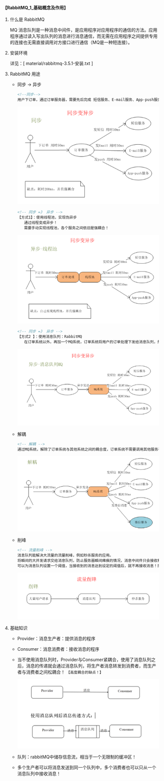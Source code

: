 #### 【RabbitMQ_1_基础概念及作用】

1. 什么是 RabbitMQ

   MQ 消息队列是一种消息中间件，是应用程序对应用程序的通信的方法。应用程序通过读入写出队列的消息进行消息通信，而无需在应用程序之间提供专用的连接也无需直接调用对方接口进行通信（MQ是一种短连接）。

2. 安装环境

   详见：[ material/rabbitmq-3.5.1-安装.txt ]

3. RabbitMQ 用途

   + 同步 -> 异步

     ```xml
     <!--同步-->
     用户下订单，通过订单服务器，需要先后完成 短信服务、E-mail服务、App-push服务，每个服务都需要耗时，并且只有上述任务完成以后，才能够响应给用户：用户体验：耗时、慢！
     ```

     <img src="material\1_同步.png"  />

     ```xml
     <!-- 同步 =》 异步 -->
     【方式1】：使用线程池，实现伪异步
     	通过线程变成异步！
       	需要手动实现线程池，各个服务之间依旧是强耦合！
     ```

     ![](material\2_异步_线程池（伪异步）.png)

     ```xml
     <!-- 同步 =》 异步 -->
     【方式2 】：使用消息队列：RabbitMQ
     	在订单系统以外，再加一个MQ系统，订单系统将用户的订单处理下发给消息队列，然后直接返回处理状态，剩下的工作由消息队列再MQ系统中调用各个服务平台的接口发起请求，此时已经和订单服务没有关系了，因为 MQ系统事独立出来的系统，这样可以大大降低用户创建订单的耗时，同时实现订单服务与其他服务的耦合！
     ```

     <img src="material\3_异步_消息队列MQ.png" style="zoom" />

   + 解耦

     ```xml
     <!-- 解耦 -->
     通过MQ系统，解除了订单系统与其他系统之间的耦合度，订单系统不需要调用其他服务平台的接口，订单系统将消息直接传递给MQ系统，其他服务则从MQ系统中订阅消息
     ```

     ![](material\4_解耦.png)

   + 削峰

     ```xml
     <!-- 流量削峰 -->
     消息队列能解决大流量的流量削峰，例如秒杀服务的应用。
     将瞬间的大并发请求交给消息队列，防止服务器瞬间瘫痪的情况，消息中间件只会接收和发送消息，而不会处理消息，最终的消息处理还是需要调用服务平台的API处理。
     可以为消息队列设置一个阈值，当接收到的消息达到设定的阈值后，就不再接收消息！而对于这些被拒收的请求，可以将其跳转到一个提示页面：活动已结束、当前系统正忙等，给客户端一个响应！
     ```

     ![](material\5_削峰.png)

4. 基础知识

   + Provider：消息生产者：提供消息的程序

   + Consumer：消息消费者：接收消息的程序

   + 当不使用消息队列时，Provider与Consumer紧耦合，使用了消息队列之后，消息的传递就会通过消息队列，将生产者消息转发到消费者，而生产者与消费者之间松耦合！ `【高度耦合的缺点！】`

     ![两种消息投递模型](material\6_消息投递模型.png)

   + 队列：rabbitMQ中储存信息流，相当于一个无限制的缓冲区！

   + 多个生产者可以将消息发送到同一个队列中，多个消费者也可以只从一个消息队列中接收消息！
